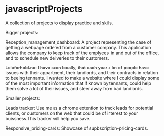 # javascriptProjects

A collection of projects to display practice and skills.

Bigger projects:

Reception_management_dashboard: A project representing the case of getting a webpage ordered from a customer company. This application allows the company to keep track of the emplyees, in and out of the office, and to schedule new deliveries to their customers.

Leieforhold.no:
I have seen locally, that each year a lot of people have issues with their appartment, their landlords, and their contracts in relation to beeing tennants. I wanted to make a website where I could display some of the most important information that if known by tennants, could help them solve a lot of their issues, and steer away from bad landlords.


Smaller projects:

Leads tracker: Use me as a chrome extention to track leads for potential clients, or customers on the web that could be of interest to your buissness.This tracker will help you save. 

Responsive_pricing-cards: Showcase of supbscription-pricing-cards.
